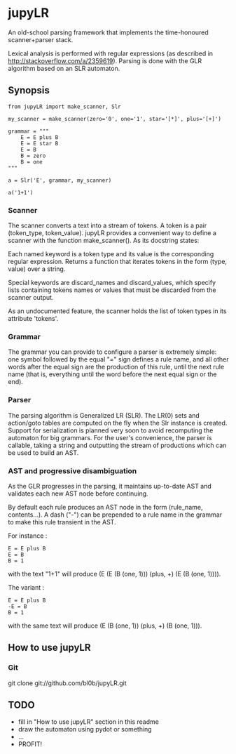 # jupyLR

An old-school parsing framework that implements the time-honoured scanner+parser stack.

Lexical analysis is performed with regular expressions (as described in http://stackoverflow.com/a/2359619).
Parsing is done with the GLR algorithm based on an SLR automaton.

## Synopsis

    from jupyLR import make_scanner, Slr

    my_scanner = make_scanner(zero='0', one='1', star='[*]', plus='[+]')

    grammar = """
        E = E plus B
        E = E star B
        E = B
        B = zero
        B = one
    """

    a = Slr('E', grammar, my_scanner)

    a('1+1')

### Scanner

The scanner converts a text into a stream of tokens. A token is a pair (token_type, token_value).
jupyLR provides a convenient way to define a scanner with the function make_scanner(). As its docstring states:

Each named keyword is a token type and its value is the corresponding
regular expression. Returns a function that iterates tokens in the form
(type, value) over a string.

Special keywords are discard_names and discard_values, which specify lists
containing tokens names or values that must be discarded from the scanner
output.

As an undocumented feature, the scanner holds the list of token types in
its attribute 'tokens'.

### Grammar

The grammar you can provide to configure a parser is extremely simple: one symbol followed by the equal "=" sign
defines a rule name, and all other words after the equal sign are the production of this rule, until the next rule name
(that is, everything until the word before the next equal sign or the end).

### Parser

The parsing algorithm is Generalized LR (SLR). The LR(0) sets and action/goto tables are computed on the fly when the Slr instance
is created. Support for serialization is planned very soon to avoid recomputing the automaton for big grammars.
For the user's convenience, the parser is callable, taking a string and outputting the stream of productions which can be used
to build an AST.

### AST and progressive disambiguation

As the GLR progresses in the parsing, it maintains up-to-date AST and validates each new AST node before continuing.

By default each rule produces an AST node in the form (rule_name, contents...). A dash ("-") can be prepended to a rule
name in the grammar to make this rule transient in the AST.

For instance :

    E = E plus B
    E = B
    B = 1

with the text "1+1" will produce (E (E (B (one, 1))) (plus, +) (E (B (one, 1)))).

The variant :

    E = E plus B
    -E = B
    B = 1

with the same text will produce (E (B (one, 1)) (plus, +) (B (one, 1))).

## How to use jupyLR

### Git

git clone git://github.com/bl0b/jupyLR.git

## TODO

 * fill in "How to use jupyLR" section in this readme
 * draw the automaton using pydot or something
 * ...
 * PROFIT!
